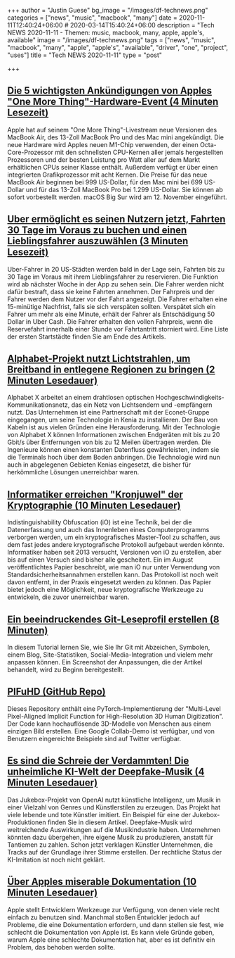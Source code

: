 +++
author = "Justin Guese"
bg_image = "/images/df-technews.png"
categories = ["news", "music", "macbook", "many"]
date = 2020-11-11T12:40:24+06:00 # 2020-03-14T15:40:24+06:00
description = "Tech NEWS 2020-11-11 - Themen: music, macbook, many, apple, apple's, available"
image = "/images/df-technews.png"
tags = ["news", "music", "macbook", "many", "apple", "apple's", "available", "driver", "one", "project", "uses"]
title = "Tech NEWS 2020-11-11"
type = "post"

+++

## [Die 5 wichtigsten Ankündigungen von Apples "One More Thing"-Hardware-Event (4 Minuten Lesezeit)](https://www.theverge.com/2020/11/10/21550892/apple-arm-silicon-event-macbook-air-pro-mini-mac-big-sur-biggest-announcements/1/01000175b6fde253-b453a61d-4385-42a5-b5a5-b1323a6701c6-000000/qqZyoefC3TX8IsJmjTFPts6woZqWODRfdAt3ikycl80=166)

 Apple hat auf seinem "One More Thing"-Livestream neue Versionen des MacBook Air, des 13-Zoll MacBook Pro und des Mac mini angekündigt. Die neue Hardware wird Apples neuen M1-Chip verwenden, der einen Octa-Core-Prozessor mit den schnellsten CPU-Kernen aller jemals hergestellten Prozessoren und der besten Leistung pro Watt aller auf dem Markt erhältlichen CPUs seiner Klasse enthält. Außerdem verfügt er über einen integrierten Grafikprozessor mit acht Kernen. Die Preise für das neue MacBook Air beginnen bei 999 US-Dollar, für den Mac mini bei 699 US-Dollar und für das 13-Zoll MacBook Pro bei 1.299 US-Dollar. Sie können ab sofort vorbestellt werden. macOS Big Sur wird am 12. November eingeführt.

## [Uber ermöglicht es seinen Nutzern jetzt, Fahrten 30 Tage im Voraus zu buchen und einen Lieblingsfahrer auszuwählen (3 Minuten Lesezeit)](https://techcrunch.com/2020/11/10/uber-will-now-let-users-book-rides-30-days-in-advance-and-pick-a-favorite-driver//1/01000175b6fde253-b453a61d-4385-42a5-b5a5-b1323a6701c6-000000/izI-h5nzbctfzVc8uq6Ipee6HiYmqsOzBkrysJPURNA=166)

 Uber-Fahrer in 20 US-Städten werden bald in der Lage sein, Fahrten bis zu 30 Tage im Voraus mit ihrem Lieblingsfahrer zu reservieren. Die Funktion wird ab nächster Woche in der App zu sehen sein. Die Fahrer werden nicht dafür bestraft, dass sie keine Fahrten annehmen. Der Fahrpreis und der Fahrer werden dem Nutzer vor der Fahrt angezeigt. Die Fahrer erhalten eine 15-minütige Nachfrist, falls sie sich verspäten sollten. Verspätet sich ein Fahrer um mehr als eine Minute, erhält der Fahrer als Entschädigung 50 Dollar in Uber Cash. Die Fahrer erhalten den vollen Fahrpreis, wenn die Reservefahrt innerhalb einer Stunde vor Fahrtantritt storniert wird. Eine Liste der ersten Startstädte finden Sie am Ende des Artikels.

## [Alphabet-Projekt nutzt Lichtstrahlen, um Breitband in entlegene Regionen zu bringen (2 Minuten Lesedauer)](https://newatlas.com/telecommunications/alphabet-project-taara-light-beam-internet-network//1/01000175b6fde253-b453a61d-4385-42a5-b5a5-b1323a6701c6-000000/9JhTcLn91psEjBRFh1rKfKP_raFuDQcUKV4UPWXBfEA=166)

 Alphabet X arbeitet an einem drahtlosen optischen Hochgeschwindigkeits-Kommunikationsnetz, das ein Netz von Lichtsendern und -empfängern nutzt. Das Unternehmen ist eine Partnerschaft mit der Econet-Gruppe eingegangen, um seine Technologie in Kenia zu installieren. Der Bau von Kabeln ist aus vielen Gründen eine Herausforderung. Mit der Technologie von Alphabet X können Informationen zwischen Endgeräten mit bis zu 20 Gbit/s über Entfernungen von bis zu 12 Meilen übertragen werden. Die Ingenieure können einen konstanten Datenfluss gewährleisten, indem sie die Terminals hoch über dem Boden anbringen. Die Technologie wird nun auch in abgelegenen Gebieten Kenias eingesetzt, die bisher für herkömmliche Lösungen unerreichbar waren.

## [Informatiker erreichen "Kronjuwel" der Kryptographie (10 Minuten Lesedauer)](https://www.quantamagazine.org/computer-scientists-achieve-crown-jewel-of-cryptography-20201110//1/01000175b6fde253-b453a61d-4385-42a5-b5a5-b1323a6701c6-000000/D3bfX3KIKfgcc70ulhHh1rZOlPVU7H9ZohHpz1MbJVc=166)

 Indistinguishability Obfuscation (iO) ist eine Technik, bei der die Datenerfassung und auch das Innenleben eines Computerprogramms verborgen werden, um ein kryptografisches Master-Tool zu schaffen, aus dem fast jedes andere kryptografische Protokoll aufgebaut werden könnte. Informatiker haben seit 2013 versucht, Versionen von iO zu erstellen, aber bis auf einen Versuch sind bisher alle gescheitert. Ein im August veröffentlichtes Papier beschreibt, wie man iO nur unter Verwendung von Standardsicherheitsannahmen erstellen kann. Das Protokoll ist noch weit davon entfernt, in der Praxis eingesetzt werden zu können. Das Papier bietet jedoch eine Möglichkeit, neue kryptografische Werkzeuge zu entwickeln, die zuvor unerreichbar waren.

## [Ein beeindruckendes Git-Leseprofil erstellen (8 Minuten)](https://medium.com/swlh/create-awesome-git-readme-profile-84efa0bcda3b/1/01000175b6fde253-b453a61d-4385-42a5-b5a5-b1323a6701c6-000000/e9c9FEXvQmkaKBSbT1pJuHRu2DTa3laCw9NqJHB2x_g=166)

 In diesem Tutorial lernen Sie, wie Sie Ihr Git mit Abzeichen, Symbolen, einem Blog, Site-Statistiken, Social-Media-Integration und vielem mehr anpassen können. Ein Screenshot der Anpassungen, die der Artikel behandelt, wird zu Beginn bereitgestellt.

## [PIFuHD (GitHub Repo)](https://github.com/facebookresearch/pifuhd/1/01000175b6fde253-b453a61d-4385-42a5-b5a5-b1323a6701c6-000000/nyaC8mNUtozJpgCmFEMyywtL4U6RvgM3D_reViDhoE4=166)

 Dieses Repository enthält eine PyTorch-Implementierung der "Multi-Level Pixel-Aligned Implicit Function for High-Resolution 3D Human Digitization". Der Code kann hochauflösende 3D-Modelle von Menschen aus einem einzigen Bild erstellen. Eine Google Collab-Demo ist verfügbar, und von Benutzern eingereichte Beispiele sind auf Twitter verfügbar.

## [Es sind die Schreie der Verdammten! Die unheimliche KI-Welt der Deepfake-Musik (4 Minuten Lesedauer)](https://www.theguardian.com/music/2020/nov/09/deepfake-pop-music-artificial-intelligence-ai-frank-sinatra/1/01000175b6fde253-b453a61d-4385-42a5-b5a5-b1323a6701c6-000000/DCLrXvRcjRYekVCAsMmjjDP3wOj7r8gaEsA2XOFxjDw=166)

 Das Jukebox-Projekt von OpenAI nutzt künstliche Intelligenz, um Musik in einer Vielzahl von Genres und Künstlerstilen zu erzeugen. Das Projekt hat viele lebende und tote Künstler imitiert. Ein Beispiel für eine der Jukebox-Produktionen finden Sie in diesem Artikel. Deepfake-Musik wird weitreichende Auswirkungen auf die Musikindustrie haben. Unternehmen könnten dazu übergehen, ihre eigene Musik zu produzieren, anstatt für Tantiemen zu zahlen. Schon jetzt verklagen Künstler Unternehmen, die Tracks auf der Grundlage ihrer Stimme erstellen. Der rechtliche Status der KI-Imitation ist noch nicht geklärt.

## [Über Apples miserable Dokumentation (10 Minuten Lesedauer)](https://www.caseyliss.com/2020/11/10/on-apples-pisspoor-documentation/1/01000175b6fde253-b453a61d-4385-42a5-b5a5-b1323a6701c6-000000/AV2sJpG6iQmIGrcrEKBlrKQOBYZ9baPm7ZMllg-jgIc=166)

 Apple stellt Entwicklern Werkzeuge zur Verfügung, von denen viele recht einfach zu benutzen sind. Manchmal stoßen Entwickler jedoch auf Probleme, die eine Dokumentation erfordern, und dann stellen sie fest, wie schlecht die Dokumentation von Apple ist. Es kann viele Gründe geben, warum Apple eine schlechte Dokumentation hat, aber es ist definitiv ein Problem, das behoben werden sollte.


